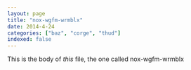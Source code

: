 ```yaml
---
layout: page
title: "nox-wgfm-wrmblx"
date: 2014-4-24
categories: ["baz", "corge", "thud"]
indexed: false
---
```

This is the body of _this_ file, the one called nox-wgfm-wrmblx
